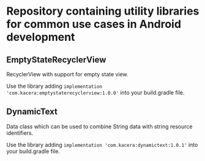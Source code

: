 # Repository containing utility libraries for common use cases in Android development

## EmptyStateRecyclerView
RecyclerView with support for empty state view.

Use the library adding `implementation 'com.kacera:emptystaterecyclerview:1.0.0'` into your build.gradle file.

## DynamicText
Data class which can be used to combine String data with string resource identifiers.

Use the library adding `implementation 'com.kacera:dynamictext:1.0.1'` into your build.gradle file.